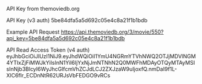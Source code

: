API Key from themoviedb.org

API Key (v3 auth)
5be84dfa5a5d692c05e4c8a21f1b1bdb

Example API Request
https://api.themoviedb.org/3/movie/550?api_key=5be84dfa5a5d692c05e4c8a21f1b1bdb

API Read Access Token (v4 auth)
eyJhbGciOiJIUzI1NiJ9.eyJhdWQiOiI1YmU4NGRmYTVhNWQ2OTJjMDVlNGM4YTIxZjFiMWJkYiIsInN1YiI6IjYxNjJmNTNhN2Q0MWFhMDAyOTQyMTAyMSIsInNjb3BlcyI6WyJhcGlfcmVhZCJdLCJ2ZXJzaW9uIjoxfQ.nmDaI9f1L-XlC6flr_ECDnNtR62URJsVbFEDGO9vRCs
